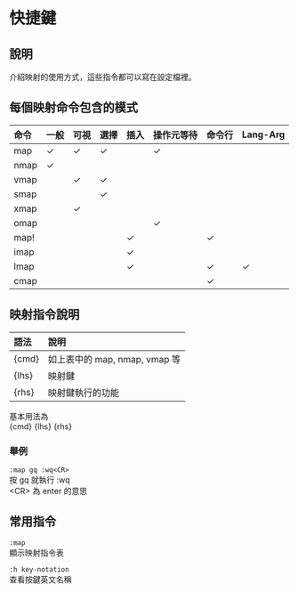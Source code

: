 # 快捷鍵

## 說明

介紹映射的使用方式，這些指令都可以寫在設定檔裡。

## 每個映射命令包含的模式

| 命令 | 一般 | 可視 | 選擇 | 插入 | 操作元等待 | 命令行 | Lang-Arg |
| :--- | :--- | :--- | :--- | :--- | :--- | :--- | :--- |
| map | ✓ | ✓ | ✓ |  | ✓ |  |  |
| nmap | ✓ |  |  |  |  |  |  |
| vmap |  | ✓ | ✓ |  |  |  |  |
| smap |  |  | ✓ |  |  |  |  |
| xmap |  | ✓ |  |  |  |  |  |
| omap |  |  |  |  | ✓ |  |  |
| map! |  |  |  | ✓ |  | ✓ |  |
| imap |  |  |  | ✓ |  |  |  |
| lmap |  |  |  | ✓ |  | ✓ | ✓ |
| cmap |  |  |  |  |  | ✓ |  |

## 映射指令說明

| 語法 | 說明 |
| :--- | :--- |
| {cmd} | 如上表中的 map, nmap, vmap 等 |
| {lhs} | 映射鍵 |
| {rhs} | 映射鍵執行的功能 |

基本用法為  
{cmd} {lhs} {rhs}

### 舉例

`:map gq :wq<CR>`  
按 gq 就執行 :wq  
&lt;CR&gt; 為 enter 的意思

## 常用指令

`:map`  
顯示映射指令表

`:h key-notation`  
查看按鍵英文名稱



